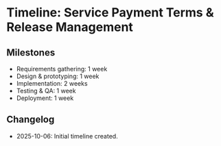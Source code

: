 # Timeline: Service Payment Terms & Release Management

## Milestones
- Requirements gathering: 1 week
- Design & prototyping: 1 week
- Implementation: 2 weeks
- Testing & QA: 1 week
- Deployment: 1 week

## Changelog
- 2025-10-06: Initial timeline created.
